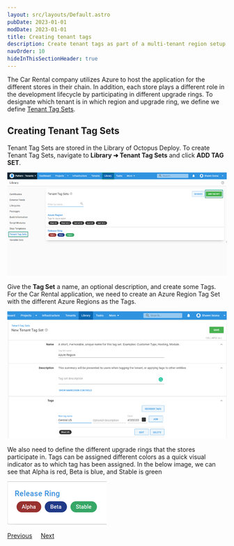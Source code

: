 ```yaml
---
layout: src/layouts/Default.astro
pubDate: 2023-01-01
modDate: 2023-01-01
title: Creating tenant tags
description: Create tenant tags as part of a multi-tenant region setup in Octopus Deploy.
navOrder: 10
hideInThisSectionHeader: true
---
```


The Car Rental company utilizes Azure to host the application for the different stores in their chain.  In addition, each store plays a different role in the development lifecycle by participating in different upgrade rings.  To designate which tenant is in which region and upgrade ring, we define we define [Tenant Tag Sets](/docs/tenants/tenant-tags).

## Creating Tenant Tag Sets

Tenant Tag Sets are stored in the Library of Octopus Deploy.  To create Tenant Tag Sets, navigate to **Library ➜ Tenant Tag Sets** and click **ADD TAG SET**.

![](/docs/tenants/guides/multi-tenant-region/images/tenant-tagset-create.png "width=500")

Give the **Tag Set** a name, an optional description, and create some Tags.  For the Car Rental application, we need to create an Azure Region Tag Set with the different Azure Regions as the Tags.

![](/docs/tenants/guides/multi-tenant-region/images/tenant-tag-create.png "width=500")

We also need to define the different upgrade rings that the stores participate in.  Tags can be assigned different colors as a quick visual indicator as to which tag has been assigned.  In the below image, we can see that Alpha is red, Beta is blue, and Stable is green

![](/docs/tenants/guides/multi-tenant-region/images/tenant-tag-release-ring.png "width=500")

<span><a class="btn btn-secondary" href="/docs/tenants/guides/multi-tenant-region/creating-new-tenants">Previous</a></span>&nbsp;&nbsp;&nbsp;&nbsp;&nbsp;<span><a class="btn btn-success" href="/docs/tenants/guides/multi-tenant-region/manage-tenant-and-tenant-tags">Next</a></span>